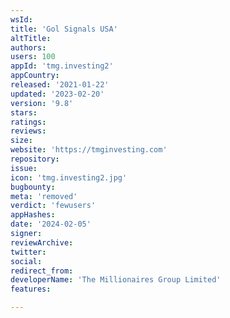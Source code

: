 ```yaml
---
wsId: 
title: 'Gol Signals USA'
altTitle: 
authors: 
users: 100
appId: 'tmg.investing2'
appCountry: 
released: '2021-01-22'
updated: '2023-02-20'
version: '9.8'
stars: 
ratings: 
reviews: 
size: 
website: 'https://tmginvesting.com'
repository: 
issue: 
icon: 'tmg.investing2.jpg'
bugbounty: 
meta: 'removed'
verdict: 'fewusers'
appHashes: 
date: '2024-02-05'
signer: 
reviewArchive: 
twitter: 
social: 
redirect_from: 
developerName: 'The Millionaires Group Limited'
features: 

---
```


